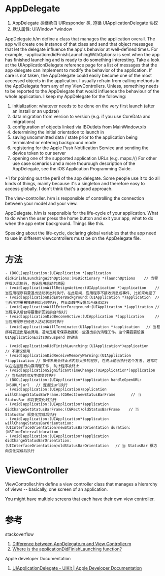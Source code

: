 # AppDelegate

1. AppDelegate 类继承自 UIResponder 类, 遵循 UIApplicationDelegate 协议
2. 默认属性: UIWindow *window

AppDelegate.h/m define a class that manages the application overall.
The app will create one instance of that class and send that object messages that let the delegate influence the app's behavior at well-defined times.
For example, -application:didFinishLaunchingWithOptions: is sent when the app has finished launching and is ready to do something interesting.
Take a look at the UIApplicationDelegate reference page for a list of messages that the app delegate can implement to modify the behavior of the application.
If care is not taken, the AppDelegate could easily become one of the most accessed objects in the application.
I usually refrain from calling methods in the AppDelegate from any of my ViewControllers. Unless, something needs to be reported to the AppDelegate that would influence the behaviour of the whole application.
I keep my AppDelegate for the following:
1. initialization: whatever needs to be done on the very first launch (after an install or an update)
2. data migration from version to version (e.g. if you use CoreData and migrations)
3. configuration of objects linked via IBOutlets from MainWindow.xib
4. determining the initial orientation to launch in
5. saving uncommitted data / state prior to the application being terminated or entering background mode
6. registering for the Apple Push Notification Service and sending the device token to our server
7. opening one of the supported application URLs (e.g. maps://)
For other use case scenarios and a more thourough description of the AppDelegate, see the iOS Application Programming Guide.

+1 for pointing out the peril of the app delegate. Some people use it to do all kinds of things, mainly because it's a singleton and therefore easy to access globally. I don't think that's a good approach.

The view-controller. h/m is responsible of controlling the connection between your model and your view.

AppDelegate. h/m is responsible for the life-cycle of your application. What to do when the user press the home button and exit your app, what to do when the app enter background. Things like this.

Speaking about the life-cycle, declaring global variables that the app need to use in different viewcontrollers must be on the AppDelegate file.

# 方法

```
- (BOOL)application:(UIApplication *)application didFinishLaunchingWithOptions:(NSDictionary *)launchOptions	// 当程序载入后执行, 告诉应用启动的原因
- (void)applicationWillResignActive:(UIApplication *)application	// 当应用程序将要退出活动状态时执行，在此期间，应用程序不接收消息或事件, 比如来电话了
- (void)applicationDidEnterBackground:(UIApplication *)application	// 当程序将要被推送到后台时执行, 在此函数中设置后台继续运行
- (void)applicationWillEnterForeground:(UIApplication *)application	// 当程序从后台将要重新回到前台时执行
- (void)applicationDidBecomeActive:(UIApplication *)application		// 当应用程序已经进入活动状态时执行
- (void)applicationWillTerminate:(UIApplication *)application	// 当程序将要退出是被调用，通常是用来保存数据和一些退出前的清理工作。这个需要要设置 UIApplicationExitsOnSuspend 的键值

- (void)applicationDidFinishLaunching:(UIApplication*)application		// 不建议使用
- (void)applicationDidReceiveMemoryWarning:(UIApplication *)application	// 操作系统会终止占内存太多的程序, 在终止前会执行这个方法, 通常可以在这里进行内存清理工作, 防止程序被终止
- (void)applicationSignificantTimeChange:(UIApplication*)application	// 当系统时间发生改变时执行
- (BOOL)application:(UIApplication*)application handleOpenURL:(NSURL*)url	// 当通过url执行
- (void)application:(UIApplication)application willChangeStatusBarFrame:(CGRect)newStatusBarFrame		// 当 StatusBar 框将要变化时执行
- (void)application:(UIApplication*)application didChangeSetStatusBarFrame:(CGRect)oldStatusBarFrame	// 当 StatusBar 框变化完成后执行
- (void)application:(UIApplication*)application willChangeStatusBarOrientation:(UIInterfaceOrientation)newStatusBarOrientation duration:(NSTimeInterval)duration
- (void)application:(UIApplication*)application didChangeStatusBarOrientation:(UIInterfaceOrientation)oldStatusBarOrientation	// 当 StatusBar 框方向变化完成后执行
```

# ViewController

ViewController.h/m define a view controller class that manages a hierarchy of views -- basically, one screen of an application.

You might have multiple screens that each have their own view controller.


# 参考

stackoverflow

1. [Difference between AppDelegate.m and View Controller.m](http://stackoverflow.com/questions/6062569/difference-between-appdelegate-m-and-view-controller-m)
2. [Where is the applicationDidFinishLaunching function?](http://stackoverflow.com/questions/7151378/where-is-the-applicationdidfinishlaunching-function)

Apple developer Documentation

1. [UIApplicationDelegate - UIKit | Apple Developer Documentation](https://developer.apple.com/reference/uikit/uiapplicationdelegate?language=objc)
